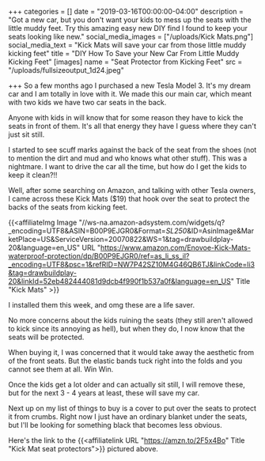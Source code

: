 +++
categories = []
date = "2019-03-16T00:00:00-04:00"
description = "Got a new car, but you don't want your kids to mess up the seats with the little muddy feet.  Try this amazing easy new DIY find I found to keep your seats looking like new."
social_media_images = ["/uploads/Kick Mats.png"]
social_media_text = "Kick Mats will save your car from those little muddy kicking feet"
title = "DIY How To Save your New Car From Little Muddy Kicking Feet"
[images]
name = "Seat Protector from Kicking Feet"
src = "/uploads/fullsizeoutput_1d24.jpeg"

+++
So a few months ago I purchased a new Tesla Model 3.  It's my dream car and I am totally in love with it.  We made this our main car, which meant with two kids we have two car seats in the back.

Anyone with kids in will know that for some reason they have to kick the seats in front of them.  It's all that energy they have I guess where they can't just sit still.

I started to see scuff marks against the back of the seat from the shoes (not to mention the dirt and mud and who knows what other stuff).  This was a nightmare.  I want to drive the car all the time, but how do I get the kids to keep it clean?!!  

Well, after some searching on Amazon, and talking with other Tesla owners, I came across these Kick Mats ($19) that hook over the seat to protect the backs of the seats from kicking feet.

{{<affiliateImg Image "//ws-na.amazon-adsystem.com/widgets/q?_encoding=UTF8&ASIN=B00P9EJGR0&Format=_SL250_&ID=AsinImage&MarketPlace=US&ServiceVersion=20070822&WS=1&tag=drawbuildplay-20&language=en_US" URL "https://www.amazon.com/Enovoe-Kick-Mats-waterproof-protection/dp/B00P9EJGR0/ref=as_li_ss_il?_encoding=UTF8&psc=1&refRID=NW7P42SZ10M4G46QB6TJ&linkCode=li3&tag=drawbuildplay-20&linkId=52eb482444081d9dcb4f990f1b537a0f&language=en_US" Title "Kick Mats" >}}

I installed them this week, and omg these are a life saver.

No more concerns about the kids ruining the seats (they still aren't allowed to kick since its annoying as hell), but when they do, I now know that the seats will be protected.

When buying it, I was concerned that it would take away the aesthetic from of the front seats.  But the elastic bands tuck right into the folds and you cannot see them at all.  Win Win.

Once the kids get a lot older and can actually sit still, I will remove these, but for the next 3 - 4 years at least, these will save my car.

Next up on my list of things to buy is a cover to put over the seats to protect it from crumbs.  Right now I just have an ordinary blanket under the seats, but I'll be looking for something black that becomes less obvious.

Here's the link to the {{<affiliatelink URL "https://amzn.to/2F5x4Bo" Title "Kick Mat seat protectors">}} pictured above.